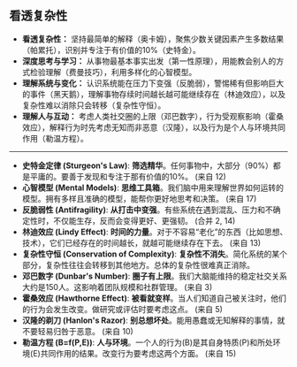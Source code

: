 ## 看透复杂性

*   **看透复杂性：** 坚持最简单的解释（奥卡姆），聚焦少数关键因素产生多数结果（帕累托），识别并专注于有价值的10%（史特金）。
*   **深度思考与学习：** 从事物最基本事实出发（第一性原理），用能教会别人的方式检验理解（费曼技巧），利用多样化的心智模型。
*   **理解系统与变化：** 认识系统能在压力下变强（反脆弱），警惕稀有但影响巨大的事件（黑天鹅），理解事物存续时间越长越可能继续存在（林迪效应），以及复杂性难以消除只会转移（复杂性守恒）。
*   **理解人与互动：** 考虑人类社交圈的上限（邓巴数字），行为受观察影响（霍桑效应），解释行为时先考虑无知而非恶意（汉隆），以及行为是个人与环境共同作用（勒温方程）。

---
* **史特金定律 (Sturgeon's Law)**: **筛选精华**。任何事物中，大部分（90%）都是平庸的。要善于发现和专注于那有价值的10%。 (来自 12)
* **心智模型 (Mental Models)**: **思维工具箱**。我们脑中用来理解世界如何运转的模型。拥有多样且准确的模型，能帮你更好地思考和决策。 (来自 17)
* **反脆弱性 (Antifragility)**: **从打击中变强**。有些系统在遇到混乱、压力和不确定性时，不仅能生存，反而会变得更好、更强韧。 (合并 2, 14)
* **林迪效应 (Lindy Effect)**: **时间的力量**。对于不容易“老化”的东西（比如思想、技术），它们已经存在的时间越长，就越可能继续存在下去。 (来自 13)
* **复杂性守恒 (Conservation of Complexity)**: **复杂性不消失**。简化系统的某个部分，复杂性往往会转移到其他地方。总体的复杂性很难真正消除。
* **邓巴数字 (Dunbar's Number)**: **圈子有上限**。我们大脑能维持的稳定社交关系大约是150人。这影响着团队规模和社群管理。 (来自 3)
* **霍桑效应 (Hawthorne Effect)**: **被看就变样**。当人们知道自己被关注时，他们的行为会发生改变。做研究或评估时要考虑这点。 (来自 5)
* **汉隆的剃刀 (Hanlon's Razor)**: **别总想坏处**。能用愚蠢或无知解释的事情，就不要轻易归咎于恶意。 (来自 10)
* **勒温方程 (B=f(P,E))**: **人与环境**。一个人的行为(B)是其自身特质(P)和所处环境(E)共同作用的结果。改变行为要考虑这两个方面。 (来自 15)